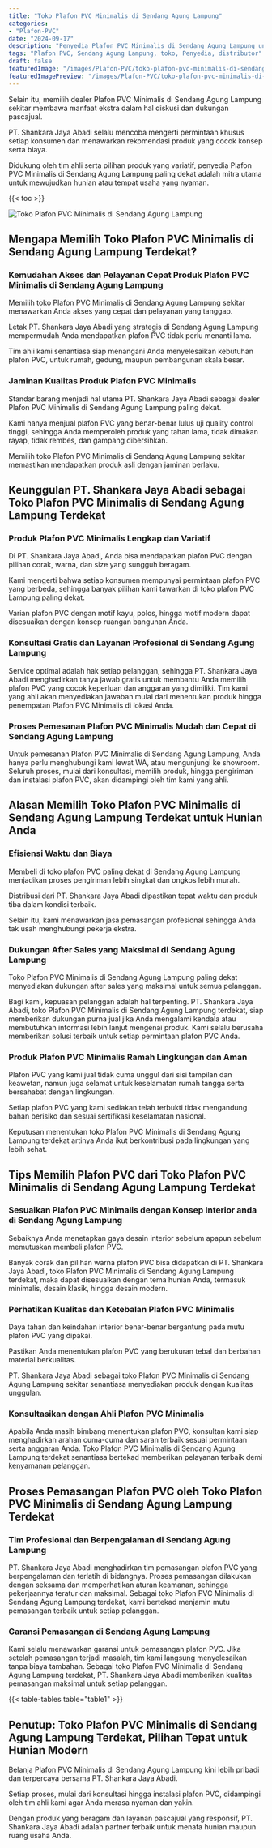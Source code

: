 ```yaml
---
title: "Toko Plafon PVC Minimalis di Sendang Agung Lampung"
categories:
- "Plafon-PVC"
date: "2024-09-17"
description: "Penyedia Plafon PVC Minimalis di Sendang Agung Lampung untuk tempat tinggal, kantor, dan ritel. Plafon berkualitas, variasi motif, warna elegan, beserta servis instalasi oleh teknisi ahli dan jaminan resmi!|Layanan penyediaan Plafon PVC Minimalis di Sendang Agung Lampung untuk keperluan tempat tinggal, kantor, maupun ritel, dengan plafon unggulan dan penempatan oleh tim berpengalaman dan jaminan resmi.|Pilihan Plafon PVC Minimalis di Sendang Agung Lampung yang terbukti untuk rumah, office, dan gerai, dengan material berkualitas dan instalasi ditangani oleh tenaga ahli ahli serta jaminan resmi.|Distribusi Plafon PVC Minimalis di Sendang Agung Lampung bagi rumah, office, serta ritel, dengan produk unggulan dan pemasangan dikerjakan oleh tenaga ahli ahli, dilengkapi beserta kepastian resmi.}"
tags: "Plafon PVC, Sendang Agung Lampung, toko, Penyedia, distributor"
draft: false
featuredImage: "/images/Plafon-PVC/toko-plafon-pvc-minimalis-di-sendang-agung-lampung.png"
featuredImagePreview: "/images/Plafon-PVC/toko-plafon-pvc-minimalis-di-sendang-agung-lampung.png"
---
```


Selain itu, memilih dealer Plafon PVC Minimalis di Sendang Agung Lampung sekitar membawa manfaat ekstra dalam hal diskusi dan dukungan pascajual.

PT. Shankara Jaya Abadi selalu mencoba mengerti permintaan khusus setiap konsumen dan menawarkan rekomendasi produk yang cocok konsep serta biaya.

Didukung oleh tim ahli serta pilihan produk yang variatif, penyedia Plafon PVC Minimalis di Sendang Agung Lampung paling dekat adalah mitra utama untuk mewujudkan hunian atau tempat usaha yang nyaman.

{{< toc >}}

![Toko Plafon PVC Minimalis di Sendang Agung Lampung](/images/Plafon-PVC/Toko-Plafon-PVC-Minimalis-di-Sendang-Agung-Lampung.png)

## Mengapa Memilih Toko Plafon PVC Minimalis di Sendang Agung Lampung Terdekat?

### Kemudahan Akses dan Pelayanan Cepat Produk Plafon PVC Minimalis di Sendang Agung Lampung

Memilih toko Plafon PVC Minimalis di Sendang Agung Lampung sekitar menawarkan Anda akses yang cepat dan pelayanan yang tanggap.

Letak PT. Shankara Jaya Abadi yang strategis di Sendang Agung Lampung mempermudah Anda mendapatkan plafon PVC tidak perlu menanti lama.

Tim ahli kami senantiasa siap menangani Anda menyelesaikan kebutuhan plafon PVC, untuk rumah, gedung, maupun pembangunan skala besar.

### Jaminan Kualitas Produk Plafon PVC Minimalis

Standar barang menjadi hal utama PT. Shankara Jaya Abadi sebagai dealer Plafon PVC Minimalis di Sendang Agung Lampung paling dekat.

Kami hanya menjual plafon PVC yang benar-benar lulus uji quality control tinggi, sehingga Anda memperoleh produk yang tahan lama, tidak dimakan rayap, tidak rembes, dan gampang dibersihkan.

Memilih toko Plafon PVC Minimalis di Sendang Agung Lampung sekitar memastikan mendapatkan produk asli dengan jaminan berlaku.

## Keunggulan PT. Shankara Jaya Abadi sebagai Toko Plafon PVC Minimalis di Sendang Agung Lampung Terdekat

### Produk Plafon PVC Minimalis Lengkap dan Variatif

Di PT. Shankara Jaya Abadi, Anda bisa mendapatkan plafon PVC dengan pilihan corak, warna, dan size yang sungguh beragam.

Kami mengerti bahwa setiap konsumen mempunyai permintaan plafon PVC yang berbeda, sehingga banyak pilihan kami tawarkan di toko plafon PVC Lampung paling dekat.

Varian plafon PVC dengan motif kayu, polos, hingga motif modern dapat disesuaikan dengan konsep ruangan bangunan Anda.

### Konsultasi Gratis dan Layanan Profesional di Sendang Agung Lampung

Service optimal adalah hak setiap pelanggan, sehingga PT. Shankara Jaya Abadi menghadirkan tanya jawab gratis untuk membantu Anda memilih plafon PVC yang cocok keperluan dan anggaran yang dimiliki. Tim kami yang ahli akan menyediakan jawaban mulai dari menentukan produk hingga penempatan Plafon PVC Minimalis di lokasi Anda.

### Proses Pemesanan Plafon PVC Minimalis Mudah dan Cepat di Sendang Agung Lampung

Untuk pemesanan Plafon PVC Minimalis di Sendang Agung Lampung, Anda hanya perlu menghubungi kami lewat WA, atau mengunjungi ke showroom. Seluruh proses, mulai dari konsultasi, memilih produk, hingga pengiriman dan instalasi plafon PVC, akan didampingi oleh tim kami yang ahli.

## Alasan Memilih Toko Plafon PVC Minimalis di Sendang Agung Lampung Terdekat untuk Hunian Anda

### Efisiensi Waktu dan Biaya

Membeli di toko plafon PVC paling dekat di Sendang Agung Lampung menjadikan proses pengiriman lebih singkat dan ongkos lebih murah.

Distribusi dari PT. Shankara Jaya Abadi dipastikan tepat waktu dan produk tiba dalam kondisi terbaik.

Selain itu, kami menawarkan jasa pemasangan profesional sehingga Anda tak usah menghubungi pekerja ekstra.

### Dukungan After Sales yang Maksimal di Sendang Agung Lampung

Toko Plafon PVC Minimalis di Sendang Agung Lampung paling dekat menyediakan dukungan after sales yang maksimal untuk semua pelanggan.

Bagi kami, kepuasan pelanggan adalah hal terpenting. PT. Shankara Jaya Abadi, toko Plafon PVC Minimalis di Sendang Agung Lampung terdekat, siap memberikan dukungan purna jual jika Anda mengalami kendala atau membutuhkan informasi lebih lanjut mengenai produk. Kami selalu berusaha memberikan solusi terbaik untuk setiap permintaan plafon PVC Anda.

### Produk Plafon PVC Minimalis Ramah Lingkungan dan Aman

Plafon PVC yang kami jual tidak cuma unggul dari sisi tampilan dan keawetan, namun juga selamat untuk keselamatan rumah tangga serta bersahabat dengan lingkungan.

Setiap plafon PVC yang kami sediakan telah terbukti tidak mengandung bahan berisiko dan sesuai sertifikasi keselamatan nasional.

Keputusan menentukan toko Plafon PVC Minimalis di Sendang Agung Lampung terdekat artinya Anda ikut berkontribusi pada lingkungan yang lebih sehat.

## Tips Memilih Plafon PVC dari Toko Plafon PVC Minimalis di Sendang Agung Lampung Terdekat

### Sesuaikan Plafon PVC Minimalis dengan Konsep Interior anda di Sendang Agung Lampung

Sebaiknya Anda menetapkan gaya desain interior sebelum apapun sebelum memutuskan membeli plafon PVC.

Banyak corak dan pilihan warna plafon PVC bisa didapatkan di PT. Shankara Jaya Abadi, toko Plafon PVC Minimalis di Sendang Agung Lampung terdekat, maka dapat disesuaikan dengan tema hunian Anda, termasuk minimalis, desain klasik, hingga desain modern.

### Perhatikan Kualitas dan Ketebalan Plafon PVC Minimalis

Daya tahan dan keindahan interior benar-benar bergantung pada mutu plafon PVC yang dipakai.

Pastikan Anda menentukan plafon PVC yang berukuran tebal dan berbahan material berkualitas.

PT. Shankara Jaya Abadi sebagai toko Plafon PVC Minimalis di Sendang Agung Lampung sekitar senantiasa menyediakan produk dengan kualitas unggulan.

### Konsultasikan dengan Ahli Plafon PVC Minimalis

Apabila Anda masih bimbang menentukan plafon PVC, konsultan kami siap menghadirkan arahan cuma-cuma dan saran terbaik sesuai permintaan serta anggaran Anda. Toko Plafon PVC Minimalis di Sendang Agung Lampung terdekat senantiasa bertekad memberikan pelayanan terbaik demi kenyamanan pelanggan.

## Proses Pemasangan Plafon PVC oleh Toko Plafon PVC Minimalis di Sendang Agung Lampung Terdekat

### Tim Profesional dan Berpengalaman di Sendang Agung Lampung

PT. Shankara Jaya Abadi menghadirkan tim pemasangan plafon PVC yang berpengalaman dan terlatih di bidangnya. Proses pemasangan dilakukan dengan seksama dan memperhatikan aturan keamanan, sehingga pekerjaannya teratur dan maksimal. Sebagai toko Plafon PVC Minimalis di Sendang Agung Lampung terdekat, kami bertekad menjamin mutu pemasangan terbaik untuk setiap pelanggan.

### Garansi Pemasangan di Sendang Agung Lampung

Kami selalu menawarkan garansi untuk pemasangan plafon PVC. Jika setelah pemasangan terjadi masalah, tim kami langsung menyelesaikan tanpa biaya tambahan. Sebagai toko Plafon PVC Minimalis di Sendang Agung Lampung terdekat, PT. Shankara Jaya Abadi memberikan kualitas pemasangan maksimal untuk setiap pelanggan.

{{< table-tables table="table1" >}}

## Penutup: Toko Plafon PVC Minimalis di Sendang Agung Lampung Terdekat, Pilihan Tepat untuk Hunian Modern

Belanja Plafon PVC Minimalis di Sendang Agung Lampung kini lebih pribadi dan terpercaya bersama PT. Shankara Jaya Abadi.

Setiap proses, mulai dari konsultasi hingga instalasi plafon PVC, didampingi oleh tim ahli kami agar Anda merasa nyaman dan yakin.

Dengan produk yang beragam dan layanan pascajual yang responsif, PT. Shankara Jaya Abadi adalah partner terbaik untuk menata hunian maupun ruang usaha Anda.
